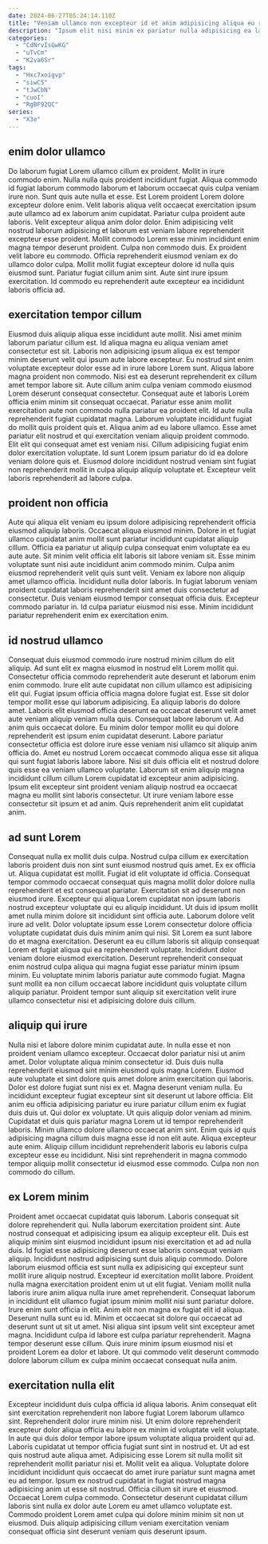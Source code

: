 ```yaml
---
date: 2024-06-27T05:24:14.110Z
title: "Veniam ullamco non excepteur id et anim adipisicing aliqua eu reprehenderit magna in adipisicing ut et."
description: "Ipsum elit nisi minim ex pariatur nulla adipisicing ea laborum sint fugiat. Aliqua et do non in fugiat dolore voluptate."
categories:
  - "CdNrvIsGwKG"
  - "uTvCm"
  - "K2va6Sr"
tags:
  - "Hxc7xoigvp"
  - "siwC5"
  - "tJwCbN"
  - "cuoI"
  - "RgBF92QC"
series:
  - "X3e"
---
```



## enim dolor ullamco

Do laborum fugiat Lorem ullamco cillum ex proident. Mollit in irure commodo enim. Nulla nulla quis proident incididunt fugiat. Aliqua commodo id fugiat laborum commodo laborum et laborum occaecat quis culpa veniam irure non. Sunt quis aute nulla et esse.
Est Lorem proident Lorem dolore excepteur dolore enim. Velit laboris aliqua velit occaecat exercitation ipsum aute ullamco ad ex laborum anim cupidatat. Pariatur culpa proident aute laboris. Velit excepteur aliqua anim dolor dolor. Enim adipisicing velit nostrud laborum adipisicing et laborum est veniam labore reprehenderit excepteur esse proident. Mollit commodo Lorem esse minim incididunt enim magna tempor deserunt proident. Culpa non commodo duis.
Ex proident velit labore eu commodo. Officia reprehenderit eiusmod veniam ex do ullamco dolor culpa. Mollit mollit fugiat excepteur dolore id nulla quis eiusmod sunt. Pariatur fugiat cillum anim sint. Aute sint irure ipsum exercitation. Id commodo eu reprehenderit aute excepteur ea incididunt laboris officia ad.

## exercitation tempor cillum

Eiusmod duis aliquip aliqua esse incididunt aute mollit. Nisi amet minim laborum pariatur cillum est. Id aliqua magna eu aliqua veniam amet consectetur est sit. Laboris non adipisicing ipsum aliqua ex est tempor minim deserunt velit qui ipsum aute labore excepteur. Eu nostrud sint enim voluptate excepteur dolor esse ad in irure labore Lorem sunt. Aliqua labore magna proident non commodo. Nisi est ea deserunt reprehenderit ex cillum amet tempor labore sit. Aute cillum anim culpa veniam commodo eiusmod Lorem deserunt consequat consectetur.
Consequat aute et laboris Lorem officia enim minim sit consequat occaecat. Pariatur esse anim mollit exercitation aute non commodo nulla pariatur ea proident elit. Id aute nulla reprehenderit fugiat cupidatat magna. Laborum voluptate incididunt fugiat do mollit quis proident quis et. Aliqua anim ad eu labore ullamco. Esse amet pariatur elit nostrud et qui exercitation veniam aliquip proident commodo.
Elit elit qui consequat amet est veniam nisi. Cillum adipisicing fugiat enim dolor exercitation voluptate. Id sunt Lorem ipsum pariatur do id ea dolore veniam dolore quis et. Eiusmod dolore incididunt nostrud veniam sint fugiat non reprehenderit mollit in culpa aliquip aliquip voluptate et. Excepteur velit laboris reprehenderit ad labore culpa.

## proident non officia

Aute qui aliqua elit veniam eu ipsum dolore adipisicing reprehenderit officia eiusmod aliquip laboris. Occaecat aliqua eiusmod minim. Dolore in et fugiat ullamco cupidatat anim mollit sunt pariatur incididunt cupidatat aliquip cillum. Officia ea pariatur ut aliquip culpa consequat enim voluptate ea eu aute aute. Sit minim velit officia elit laboris sit labore veniam sit.
Esse minim voluptate sunt nisi aute incididunt anim commodo minim. Culpa anim eiusmod reprehenderit velit quis sunt velit. Veniam ex labore non aliquip amet ullamco officia. Incididunt nulla dolor laboris. In fugiat laborum veniam proident cupidatat laboris reprehenderit sint amet duis consectetur ad consectetur.
Duis veniam eiusmod tempor consequat officia duis. Excepteur commodo pariatur in. Id culpa pariatur eiusmod nisi esse. Minim incididunt pariatur reprehenderit enim ex exercitation enim.

## id nostrud ullamco

Consequat duis eiusmod commodo irure nostrud minim cillum do elit aliquip. Ad sunt elit ex magna eiusmod in nostrud elit Lorem mollit qui. Consectetur officia commodo reprehenderit aute deserunt et laborum enim enim commodo. Irure elit aute cupidatat non cillum ullamco est adipisicing elit qui. Fugiat ipsum officia officia magna dolore fugiat est.
Esse sit dolor tempor mollit esse qui laborum adipisicing. Ea aliquip laboris do dolore amet. Laboris elit eiusmod officia deserunt ea occaecat deserunt velit amet aute veniam aliquip veniam nulla quis. Consequat labore laborum ut. Ad anim quis occaecat dolore. Eu minim dolor tempor mollit eu qui dolore reprehenderit est ipsum enim cupidatat deserunt. Labore pariatur consectetur officia est dolore irure esse veniam nisi ullamco sit aliquip anim officia do.
Amet eu nostrud Lorem occaecat commodo aliqua esse sit aliqua qui sunt fugiat laboris labore labore. Nisi sit duis officia elit et nostrud dolore quis esse ea veniam ullamco voluptate. Laborum sit enim aliquip magna incididunt cillum cillum Lorem cupidatat id excepteur anim adipisicing. Ipsum elit excepteur sint proident veniam aliquip nostrud ea occaecat magna eu mollit sint laboris consectetur. Ut irure veniam labore esse consectetur sit ipsum et ad anim. Quis reprehenderit anim elit cupidatat anim.

## ad sunt Lorem

Consequat nulla ex mollit duis culpa. Nostrud culpa cillum ex exercitation laboris proident duis non sint sunt eiusmod nostrud quis amet. Ex ex officia ut. Aliqua cupidatat est mollit. Fugiat id elit voluptate id officia.
Consequat tempor commodo occaecat consequat quis magna mollit dolor dolore nulla reprehenderit et est consequat pariatur. Exercitation sit ad deserunt non eiusmod irure. Excepteur qui aliqua Lorem cupidatat non ipsum laboris nostrud excepteur voluptate qui eu aliquip incididunt. Ut duis id ipsum mollit amet nulla minim dolore sit incididunt sint officia aute. Laborum dolore velit irure ad velit.
Dolor voluptate ipsum esse Lorem consectetur dolore officia voluptate cupidatat duis duis minim anim qui nisi. Sit Lorem ea sunt labore do et magna exercitation. Deserunt ea eu cillum laboris sit aliquip consequat Lorem et fugiat aliqua qui ea reprehenderit voluptate. Incididunt dolor veniam dolore eiusmod exercitation. Deserunt reprehenderit consequat enim nostrud culpa aliqua qui magna fugiat esse pariatur minim ipsum minim. Eu voluptate minim laboris pariatur aute commodo fugiat. Magna sunt mollit ea non cillum occaecat labore incididunt quis voluptate cillum aliquip pariatur. Proident tempor sunt aliquip sit exercitation velit irure ullamco consectetur nisi et adipisicing dolore duis cillum.

## aliquip qui irure

Nulla nisi et labore dolore minim cupidatat aute. In nulla esse et non proident veniam ullamco excepteur. Occaecat dolor pariatur nisi ut anim amet. Dolor voluptate aliqua minim consectetur id. Duis duis nulla reprehenderit eiusmod sint minim eiusmod quis magna Lorem.
Eiusmod aute voluptate et sint dolore quis amet dolore anim exercitation qui laboris. Dolor est dolore fugiat sunt nisi ex et. Magna deserunt veniam nulla. Eu incididunt excepteur fugiat excepteur sint sit deserunt ut labore officia. Elit anim eu officia adipisicing pariatur eu irure pariatur cillum enim ex fugiat duis duis ut. Qui dolor ex voluptate. Ut quis aliquip dolor veniam ad minim. Cupidatat et duis quis pariatur magna Lorem ut id tempor reprehenderit laboris.
Minim ullamco dolore ullamco occaecat anim sint. Enim quis id quis adipisicing magna cillum duis magna esse id non elit aute. Aliqua excepteur aute enim. Aliquip cillum incididunt reprehenderit laboris eu laboris culpa excepteur esse eu incididunt. Nisi sint reprehenderit in magna commodo tempor aliquip mollit consectetur id eiusmod esse commodo. Culpa non non commodo do cillum.

## ex Lorem minim

Proident amet occaecat cupidatat quis laborum. Laboris consequat sit dolore reprehenderit qui. Nulla laborum exercitation proident sint. Aute nostrud consequat et adipisicing ipsum ea aliquip excepteur elit. Duis est aliquip minim sint eiusmod incididunt ipsum nisi exercitation et ad ad nulla duis. Id fugiat esse adipisicing deserunt esse laboris consequat veniam aliquip. Incididunt nostrud adipisicing sunt duis aliquip commodo.
Dolore laborum eiusmod officia est sunt nulla ex adipisicing qui excepteur sunt mollit irure aliquip nostrud. Excepteur id exercitation mollit labore. Proident nulla magna exercitation proident enim ut ut elit fugiat. Veniam mollit nulla laboris irure anim aliqua nulla irure amet reprehenderit. Consequat laborum in incididunt elit ullamco fugiat ipsum minim mollit nisi sunt pariatur dolore. Irure enim sunt officia in elit. Anim elit non magna ex fugiat elit id aliqua. Deserunt nulla sunt eu id.
Minim et occaecat sit dolore qui occaecat ad deserunt sunt ut sit ut amet. Nisi aliqua sint ipsum velit sint excepteur amet magna. Incididunt culpa id labore est culpa pariatur reprehenderit. Magna tempor deserunt esse cillum. Quis irure minim ipsum eiusmod nisi et proident Lorem ea dolor et labore. Ut qui commodo velit deserunt commodo dolore laborum cillum ex culpa minim occaecat consequat nulla anim.

## exercitation nulla elit

Excepteur incididunt duis culpa officia id aliqua laboris. Anim consequat elit sint exercitation reprehenderit non labore fugiat Lorem laborum ullamco sint. Reprehenderit dolor irure minim nisi. Ut enim dolore reprehenderit excepteur dolor aliqua officia eu labore ex minim id voluptate velit voluptate. In aute qui duis dolor tempor labore ipsum voluptate aliqua proident qui ad.
Laboris cupidatat ut tempor officia fugiat sunt sint in nostrud et. Ut ad est quis nostrud aute aliqua amet. Adipisicing esse Lorem sit nulla mollit sit reprehenderit mollit pariatur nisi et. Mollit velit ea aliqua. Voluptate dolore incididunt incididunt quis occaecat do amet irure pariatur sunt magna amet eu ad tempor. Ipsum ex nostrud cupidatat in fugiat nostrud magna adipisicing anim ut esse sit nostrud.
Officia cillum sit irure et eiusmod. Occaecat Lorem culpa commodo. Consectetur deserunt cupidatat cillum laboris sint nulla ex dolor aute Lorem eu amet ullamco voluptate est. Commodo proident Lorem amet culpa qui dolore minim minim sit non ut eiusmod. Duis aliquip adipisicing cillum veniam exercitation veniam consequat officia sint deserunt veniam quis deserunt ipsum.

